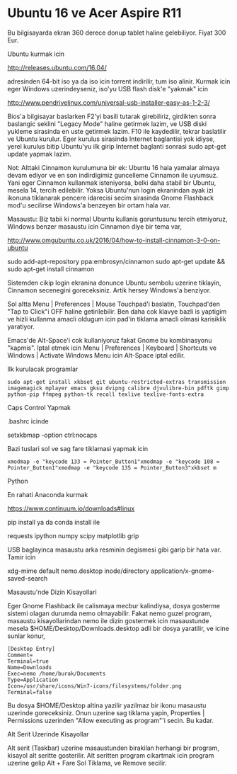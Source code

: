 # Ubuntu 16 ve Acer Aspire R11

Bu bilgisayarda ekran 360 derece donup tablet haline
gelebiliyor. Fiyat 300 Eur.

Ubuntu kurmak icin

http://releases.ubuntu.com/16.04/

adresinden 64-bit iso ya da iso icin torrent indirilir, tum iso
alinir. Kurmak icin eger Windows uzerindeyseniz, iso'yu USB flash
disk'e "yakmak" icin

http://www.pendrivelinux.com/universal-usb-installer-easy-as-1-2-3/

Bios'a bilgisayar baslarken F2'yi basili tutarak girebiliriz,
girdikten sonra baslangic seklini "Legacy Mode" haline getirmek lazim,
ve USB diski yukleme sirasinda en uste getirmek lazim. F10 ile
kaydedilir, tekrar baslatilir ve Ubuntu kurulur. Eger kurulus
sirasinda Internet baglantisi yok idiyse, yerel kurulus bitip
Ubuntu'yu ilk girip Internet baglanti sonrasi sudo apt-get update
yapmak lazim.

Not: Alttaki Cinnamon kurulumuna bir ek: Ubuntu 16 hala yamalar almaya
devam ediyor ve en son indirdigimiz guncelleme Cinnamon ile
uyumsuz. Yani eger Cinnamon kullanmak isteniyorsa, belki daha stabil
bir Ubuntu, mesela 14, tercih edilebilir. Yoksa Ubuntu'nun login
ekranindan ayak izi ikonuna tiklanarak pencere idarecisi secim
sirasinda Gnome Flashback mod'u secilirse Windows'a benzeyen bir ortam
hala var.

Masaustu: Biz tabii ki normal Ubuntu kullanis goruntusunu tercih
etmiyoruz, Windows benzer masaustu icin Cinnamon diye bir tema var,

http://www.omgubuntu.co.uk/2016/04/how-to-install-cinnamon-3-0-on-ubuntu

sudo add-apt-repository ppa:embrosyn/cinnamon
sudo apt-get update && sudo apt-get install cinnamon

Sistemden cikip login ekranina donunce Ubuntu sembolu uzerine tiklayin, Cinnamon secenegini goreceksiniz. Artik hersey Windows'a benziyor.

Sol altta Menu | Preferences | Mouse Touchpad'i baslatin, Touchpad'den "Tap to Click"i OFF haline getirilebilir. Ben daha cok klavye bazli is yaptigim ve hizli kullanma amacli oldugum icin pad'in tiklama amacli olmasi karisiklik yaratiyor.

Emacs'de Alt-Space'i cok kullaniyoruz fakat Gnome bu kombinasyonu
"kapmis". Iptal etmek icin Menu | Preferences | Keyboard | Shortcuts
ve Windows | Activate Windows Menu icin Alt-Space iptal edilir.

Ilk kurulacak programlar

```
sudo apt-get install xkbset git ubuntu-restricted-extras transmission 
imagemagick mplayer emacs gksu dvipng calibre djvulibre-bin pdftk gimp
python-pip ffmpeg python-tk recoll texlive texlive-fonts-extra
```

Caps Control Yapmak

.bashrc icinde

setxkbmap -option ctrl:nocaps

Bazi tuslari sol ve sag fare tiklamasi yapmak icin

```
xmodmap -e "keycode 133 = Pointer_Button1"xmodmap -e "keycode 108 = Pointer_Button1"xmodmap -e "keycode 135 = Pointer_Button3"xkbset m
```

Python

En rahati Anaconda kurmak

https://www.continuum.io/downloads#linux

pip install ya da conda install ile

requests ipython numpy scipy matplotlib grip

USB baglayinca masaustu arka resminin degismesi gibi garip bir hata var. Tamir icin

xdg-mime default nemo.desktop inode/directory application/x-gnome-saved-search

Masaustu'nde Dizin Kisayollari

Eger Gnome Flashback ile calismaya mecbur kalindiysa, dosya gosterme
sistemi olagan durumda nemo olmayabilir. Fakat nemo guzel program,
masaustu kisayollarindan nemo ile dizin gostermek icin masaustunde
mesela $HOME/Desktop/Downloads.desktop adli bir dosya yaratilir, ve
icine sunlar konur,

```
[Desktop Entry]
Comment=
Terminal=true
Name=Downloads
Exec=nemo /home/burak/Documents
Type=Application
Icon=/usr/share/icons/Win7-icons/filesystems/folder.png
Terminal=false
```

Bu dosya $HOME/Desktop altina yazilir yazilmaz bir ikonu masaustu
uzerinde goreceksiniz. Onun uzerine sag tiklama yapin, Properties |
Permissions uzerinden "Allow executing as program"'i secin. Bu kadar.

Alt Serit Uzerinde Kisayollar

Alt serit (Taskbar) uzerine masaustunden birakilan herhangi bir
program, kisayol alt seritte gosterilir. Alt seritten program
cikartmak icin program uzerine gelip Alt + Fare Sol Tiklama, ve Remove
secilir. 


